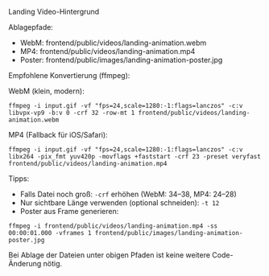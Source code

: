 Landing Video-Hintergrund

Ablagepfade:
- WebM: frontend/public/videos/landing-animation.webm
- MP4:  frontend/public/videos/landing-animation.mp4
- Poster: frontend/public/images/landing-animation-poster.jpg

Empfohlene Konvertierung (ffmpeg):

WebM (klein, modern):
```
ffmpeg -i input.gif -vf "fps=24,scale=1280:-1:flags=lanczos" -c:v libvpx-vp9 -b:v 0 -crf 32 -row-mt 1 frontend/public/videos/landing-animation.webm
```

MP4 (Fallback für iOS/Safari):
```
ffmpeg -i input.gif -vf "fps=24,scale=1280:-1:flags=lanczos" -c:v libx264 -pix_fmt yuv420p -movflags +faststart -crf 23 -preset veryfast frontend/public/videos/landing-animation.mp4
```

Tipps:
- Falls Datei noch groß: `-crf` erhöhen (WebM: 34–38, MP4: 24–28)
- Nur sichtbare Länge verwenden (optional schneiden): `-t 12`
- Poster aus Frame generieren:
```
ffmpeg -i frontend/public/videos/landing-animation.mp4 -ss 00:00:01.000 -vframes 1 frontend/public/images/landing-animation-poster.jpg
```

Bei Ablage der Dateien unter obigen Pfaden ist keine weitere Code-Änderung nötig.

